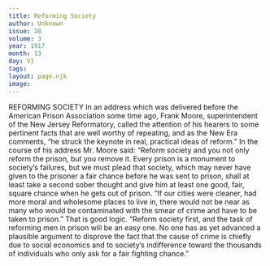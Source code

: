 ```yaml
---
title: Reforming Society
author: Unknown
issue: 28
volume: 3
year: 1917
month: 13
day: VI
tags:
layout: page.njk
image:
---
```

REFORMING SOCIETY    In an address which was delivered before the American Prison Association some time ago, Frank Moore, superintendent of the New Jersey Reformatory, called the attention of his hearers to some pertinent facts that are well worthy of repeating, and as the New Era comments, “he struck the keynote in real, practical ideas of reform.”       In the course of his address Mr. Moore said: “Reform society and you not only reform the prison, but you remove it. Every prison is a monument to society’s failures, but we must plead that society, which may never have given to the prisoner a fair chance before he was sent to prison, shall at least take a second sober thought and give him at least one good, fair, square chance when he gets out of prison.       “If our cities were cleaner, had more moral and wholesome places to live in, there would not be near as many who would be contaminated with the smear of crime and have to be taken to prison.” That is good logic. “Reform society first, and the task of reforming men in prison will be an easy one. No one has as yet advanced a plausible argument to disprove the fact that the cause of crime is chiefly due to social economics and to society’s indifference toward the thousands of individuals who only ask for a fair fighting chance.” 





